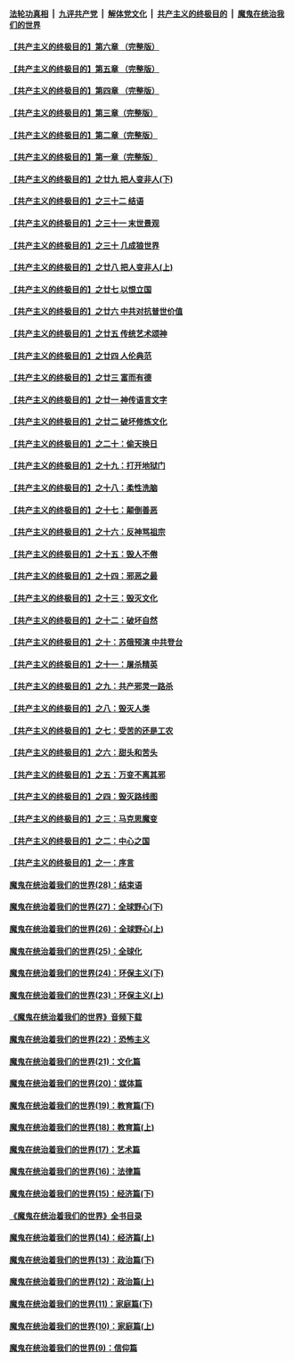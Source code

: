 ####  [法轮功真相](../../../../basic/blob/master/README.md?t=06170602) &nbsp;|&nbsp; [九评共产党](../../../../9ping.md/blob/master/README.md?t=06170602) &nbsp;|&nbsp; [解体党文化](../../../../jtdwh.md/blob/master/README.md?t=06170602)  &nbsp;|&nbsp; [共产主义的终极目的](../../../../gczydzjmd.md/blob/master/README.md?t=06170602) &nbsp;|&nbsp; [魔鬼在统治我们的世界](../../../../mgztzwmdsj.md/blob/master/README.md?t=06170602) 

#### [【共产主义的终极目的】第六章 （完整版）](../pages/nsc422/n11428913.md?t=06170602) 

#### [【共产主义的终极目的】第五章 （完整版）](../pages/nsc422/n11428912.md?t=06170602) 

#### [【共产主义的终极目的】第四章 （完整版）](../pages/nsc422/n11428907.md?t=06170602) 

#### [【共产主义的终极目的】第三章（完整版）](../pages/nsc422/n11428848.md?t=06170602) 

#### [【共产主义的终极目的】第二章（完整版）](../pages/nsc422/n11428831.md?t=06170602) 

#### [【共产主义的终极目的】第一章（完整版）](../pages/nsc422/n11417651.md?t=06170602) 

#### [【共产主义的终极目的】之廿九 把人变非人(下)](../pages/nsc422/n11344140.md?t=06170602) 

#### [【共产主义的终极目的】之三十二 结语](../pages/nsc422/n11360535.md?t=06170602) 

#### [【共产主义的终极目的】之三十一 末世景观](../pages/nsc422/n11351129.md?t=06170602) 

#### [【共产主义的终极目的】之三十 几成狼世界](../pages/nsc422/n11348280.md?t=06170602) 

#### [【共产主义的终极目的】之廿八 把人变非人(上)](../pages/nsc422/n11340492.md?t=06170602) 

#### [【共产主义的终极目的】之廿七 以恨立国](../pages/nsc422/n11336944.md?t=06170602) 

#### [【共产主义的终极目的】之廿六 中共对抗普世价值](../pages/nsc422/n11324785.md?t=06170602) 

#### [【共产主义的终极目的】之廿五 传统艺术颂神](../pages/nsc422/n11296396.md?t=06170602) 

#### [【共产主义的终极目的】之廿四 人伦典范](../pages/nsc422/n11296397.md?t=06170602) 

#### [【共产主义的终极目的】之廿三 富而有德](../pages/nsc422/n11283598.md?t=06170602) 

#### [【共产主义的终极目的】之廿一 神传语言文字](../pages/nsc422/n11263265.md?t=06170602) 

#### [【共产主义的终极目的】之廿二 破坏修炼文化](../pages/nsc422/n11245728.md?t=06170602) 

#### [【共产主义的终极目的】之二十：偷天换日](../pages/nsc422/n11238846.md?t=06170602) 

#### [【共产主义的终极目的】之十九：打开地狱门](../pages/nsc422/n11206376.md?t=06170602) 

#### [【共产主义的终极目的】之十八：柔性洗脑](../pages/nsc422/n11199994.md?t=06170602) 

#### [【共产主义的终极目的】之十七：颠倒善恶](../pages/nsc422/n11179782.md?t=06170602) 

#### [【共产主义的终极目的】之十六：反神骂祖宗](../pages/nsc422/n11166798.md?t=06170602) 

#### [【共产主义的终极目的】之十五：毁人不倦](../pages/nsc422/n11166792.md?t=06170602) 

#### [【共产主义的终极目的】之十四：邪恶之最](../pages/nsc422/n11150249.md?t=06170602) 

#### [【共产主义的终极目的】之十三：毁灭文化](../pages/nsc422/n11135227.md?t=06170602) 

#### [【共产主义的终极目的】之十二：破坏自然](../pages/nsc422/n11135214.md?t=06170602) 

#### [【共产主义的终极目的】之十：苏俄预演 中共登台](../pages/nsc422/n11118424.md?t=06170602) 

#### [【共产主义的终极目的】之十一：屠杀精英](../pages/nsc422/n11118442.md?t=06170602) 

#### [【共产主义的终极目的】之九：共产邪灵一路杀](../pages/nsc422/n11114139.md?t=06170602) 

#### [【共产主义的终极目的】之八：毁灭人类](../pages/nsc422/n11108503.md?t=06170602) 

#### [【共产主义的终极目的】之七：受苦的还是工农](../pages/nsc422/n11101809.md?t=06170602) 

#### [【共产主义的终极目的】之六：甜头和苦头](../pages/nsc422/n11096971.md?t=06170602) 

#### [【共产主义的终极目的】之五：万变不离其邪](../pages/nsc422/n11091285.md?t=06170602) 

#### [【共产主义的终极目的】之四：毁灭路线图](../pages/nsc422/n11086284.md?t=06170602) 

#### [【共产主义的终极目的】之三：马克思魔变](../pages/nsc422/n11061941.md?t=06170602) 

#### [【共产主义的终极目的】之二：中心之国](../pages/nsc422/n11047728.md?t=06170602) 

#### [【共产主义的终极目的】之一：序言](../pages/nsc422/n11086077.md?t=06170602) 

#### [魔鬼在统治着我们的世界(28)：结束语](../pages/nsc422/n10936246.md?t=06170602) 

#### [魔鬼在统治着我们的世界(27)：全球野心(下)](../pages/nsc422/n10928319.md?t=06170602) 

#### [魔鬼在统治着我们的世界(26)：全球野心(上)](../pages/nsc422/n10900318.md?t=06170602) 

#### [魔鬼在统治着我们的世界(25)：全球化](../pages/nsc422/n10788205.md?t=06170602) 

#### [魔鬼在统治着我们的世界(24)：环保主义(下)](../pages/nsc422/n10695307.md?t=06170602) 

#### [魔鬼在统治着我们的世界(23)：环保主义(上)](../pages/nsc422/n10688613.md?t=06170602) 

#### [《魔鬼在统治着我们的世界》音频下载](../pages/nsc422/n10635553.md?t=06170602) 

#### [魔鬼在统治着我们的世界(22)：恐怖主义](../pages/nsc422/n10614727.md?t=06170602) 

#### [魔鬼在统治着我们的世界(21)：文化篇](../pages/nsc422/n10597706.md?t=06170602) 

#### [魔鬼在统治着我们的世界(20)：媒体篇](../pages/nsc422/n10586579.md?t=06170602) 

#### [魔鬼在统治着我们的世界(19)：教育篇(下)](../pages/nsc422/n10564808.md?t=06170602) 

#### [魔鬼在统治着我们的世界(18)：教育篇(上)](../pages/nsc422/n10526970.md?t=06170602) 

#### [魔鬼在统治着我们的世界(17)：艺术篇](../pages/nsc422/n10499093.md?t=06170602) 

#### [魔鬼在统治着我们的世界(16)：法律篇](../pages/nsc422/n10485969.md?t=06170602) 

#### [魔鬼在统治着我们的世界(15)：经济篇(下)](../pages/nsc422/n10469975.md?t=06170602) 

#### [《魔鬼在统治着我们的世界》全书目录](../pages/nsc422/n10464261.md?t=06170602) 

#### [魔鬼在统治着我们的世界(14)：经济篇(上)](../pages/nsc422/n10457370.md?t=06170602) 

#### [魔鬼在统治着我们的世界(13)：政治篇(下)](../pages/nsc422/n10448270.md?t=06170602) 

#### [魔鬼在统治着我们的世界(12)：政治篇(上)](../pages/nsc422/n10444576.md?t=06170602) 

#### [魔鬼在统治着我们的世界(11)：家庭篇(下)](../pages/nsc422/n10440961.md?t=06170602) 

#### [魔鬼在统治着我们的世界(10)：家庭篇(上)](../pages/nsc422/n10435448.md?t=06170602) 

#### [魔鬼在统治着我们的世界(9)：信仰篇](../pages/nsc422/n10432159.md?t=06170602) 

